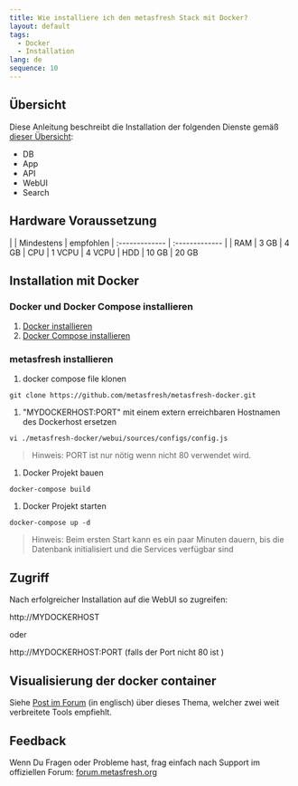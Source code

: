 ```yaml
---
title: Wie installiere ich den metasfresh Stack mit Docker?
layout: default
tags:
  - Docker
  - Installation
lang: de
sequence: 10
---
```


## Übersicht
Diese Anleitung beschreibt die Installation der folgenden Dienste gemäß [dieser Übersicht](../../howto_collection/Wie_sieht_die_Architektur_aus):
* DB
* App
* API
* WebUI
* Search


## Hardware Voraussetzung

|     | Mindestens      | empfohlen
| :------------- | :------------- |
| RAM | 3 GB       | 4 GB
| CPU | 1 VCPU | 4 VCPU
| HDD | 10 GB | 20 GB


## Installation mit Docker

### Docker und Docker Compose installieren
1. [Docker installieren](https://docs.docker.com/engine/installation/linux/ubuntu/)
1. [Docker Compose installieren](https://docs.docker.com/compose/install/)


### metasfresh installieren

1. docker compose file klonen  

 `git clone https://github.com/metasfresh/metasfresh-docker.git`

1. "MYDOCKERHOST:PORT" mit einem extern erreichbaren Hostnamen des Dockerhost ersetzen

 `vi ./metasfresh-docker/webui/sources/configs/config.js`

  > Hinweis: PORT ist nur nötig wenn nicht 80 verwendet wird.

1. Docker Projekt bauen <br>

 `docker-compose build`

1. Docker Projekt starten <br>

 `docker-compose up -d`

 > Hinweis: Beim ersten Start kann es ein paar Minuten dauern, bis die Datenbank initialisiert und die Services verfügbar sind


## Zugriff

Nach erfolgreicher Installation auf die WebUI so zugreifen:

http://MYDOCKERHOST

oder

http://MYDOCKERHOST:PORT  (falls der Port nicht 80 ist )

## Visualisierung der docker container

Siehe [Post im Forum](https://forum.metasfresh.org/t/docker-gui-recommendation) (in englisch) über dieses Thema, welcher zwei weit verbreitete Tools empfiehlt.

## Feedback

Wenn Du Fragen oder Probleme hast, frag einfach nach Support im offiziellen Forum: [forum.metasfresh.org](http://forum.metasfresh.org)
